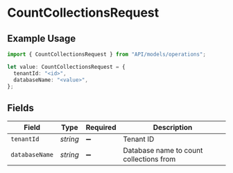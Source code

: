 # CountCollectionsRequest

## Example Usage

```typescript
import { CountCollectionsRequest } from "API/models/operations";

let value: CountCollectionsRequest = {
  tenantId: "<id>",
  databaseName: "<value>",
};
```

## Fields

| Field                                   | Type                                    | Required                                | Description                             |
| --------------------------------------- | --------------------------------------- | --------------------------------------- | --------------------------------------- |
| `tenantId`                              | *string*                                | :heavy_minus_sign:                      | Tenant ID                               |
| `databaseName`                          | *string*                                | :heavy_minus_sign:                      | Database name to count collections from |